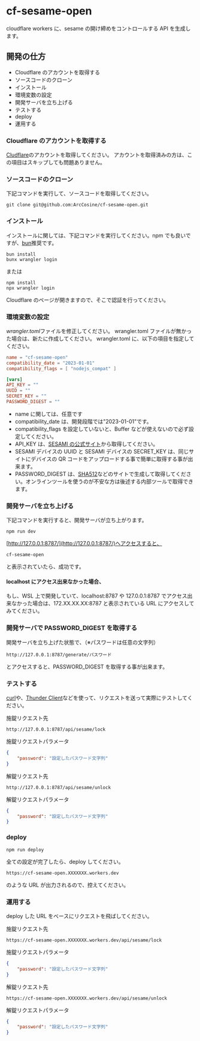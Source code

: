 # cf-sesame-open

cloudflare workers に、sesame の開け締めをコントロールする API を生成します。

## 開発の仕方

-   Cloudflare のアカウントを取得する
-   ソースコードのクローン
-   インストール
-   環境変数の設定
-   開発サーバを立ち上げる
-   テストする
-   deploy
-   運用する

### Cloudflare のアカウントを取得する

[Cludflare](https://www.cloudflare.com/ja-jp/)のアカウントを取得してください。
アカウントを取得済みの方は、この項目はスキップしても問題ありません。

### ソースコードのクローン

下記コマンドを実行して、ソースコードを取得してください。

```
git clone git@github.com:ArcCosine/cf-sesame-open.git
```

### インストール

インストールに関しては、下記コマンドを実行してください。npm でも良いですが、[bun](https://bun.sh/)推奨です。

```
bun install
bunx wrangler login
```

または

```
npm install
npx wrangler login
```

Cloudflare のページが開きますので、そこで認証を行ってください。

### 環境変数の設定

*wrangler.toml*ファイルを修正してください。
wrangler.toml ファイルが無かった場合は、新たに作成してください。
wrangler.toml に、以下の項目を指定してください。

```toml
name = "cf-sesame-open"
compatibility_date = "2023-01-01"
compatibility_flags = [ "nodejs_compat" ]

[vars]
API_KEY = ""
UUID = ""
SECRET_KEY = ""
PASSWORD_DIGEST = ""
```

-   name に関しては、任意です
-   compatibility_date は、開発段階では"2023-01-01"です。
-   compatibility_flags を設定していないと、Buffer などが使えないので必ず設定してください。
-   API_KEY は、[SESAMI の公式サイト](https://partners.candyhouse.co/)から取得してください。
-   SESAMI デバイスの UUID と SESAMI デバイスの SECRET_KEY は、同じサイトにデバイスの QR コードをアップロードする事で簡単に取得する事が出来ます。
-   PASSWORD_DIGEST は、[SHA512](https://emn178.github.io/online-tools/sha512.html)などのサイトで生成して取得してください。オンラインツールを使うのが不安な方は後述する内部ツールで取得できます。

### 開発サーバを立ち上げる

下記コマンドを実行すると、開発サーバが立ち上がります。

```
npm run dev
```

[http://127.0.0.1:8787/](http://127.0.0.1:8787/)へアクセスすると、

```
cf-sesame-open
```

と表示されていたら、成功です。

#### localhost にアクセス出来なかった場合、

もし、WSL 上で開発していて、localhost:8787 や 127.0.0.1:8787 でアクセス出来なかった場合は、172.XX.XX.XX:8787 と表示されている URL にアクセスしてみてください。

### 開発サーバで PASSWORD_DIGEST を取得する

開発サーバを立ち上げた状態で、（※パスワードは任意の文字列）

```
http://127.0.0.1:8787/generate/パスワード
```

とアクセスすると、PASSWORD_DIGEST を取得する事が出来ます。

### テストする

[curl](https://curl.se/)や、[Thunder Client](https://www.thunderclient.com/)などを使って、リクエストを送って実際にテストしてください。

施錠リクエスト先

```
http://127.0.0.1:8787/api/sesame/lock
```

施錠リクエストパラメータ

```json
{
    "password": "設定したパスワード文字列"
}
```

解錠リクエスト先

```
http://127.0.0.1:8787/api/sesame/unlock
```

解錠リクエストパラメータ

```json
{
    "password": "設定したパスワード文字列"
}
```

### deploy

```
npm run deploy
```

全ての設定が完了したら、deploy してください。

```
https://cf-sesame-open.XXXXXXX.workers.dev
```

のような URL が出力されるので、控えてください。

### 運用する

deploy した URL をベースにリクエストを飛ばしてください。

施錠リクエスト先

```
https://cf-sesame-open.XXXXXXX.workers.dev/api/sesame/lock
```

施錠リクエストパラメータ

```json
{
    "password": "設定したパスワード文字列"
}
```

解錠リクエスト先

```
https://cf-sesame-open.XXXXXXX.workers.dev/api/sesame/unlock
```

解錠リクエストパラメータ

```json
{
    "password": "設定したパスワード文字列"
}
```
